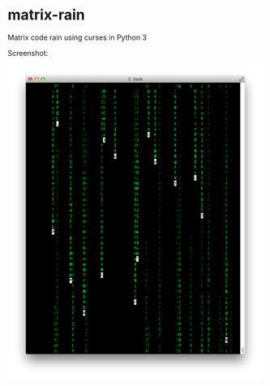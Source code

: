 # matrix-rain

Matrix code rain using curses in Python 3

Screenshot:

![screenshot.png](/screenshot.png)